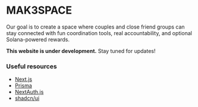 # MAK3SPACE 

Our goal is to create a space where couples and close friend groups can stay connected with fun coordination tools, real accountability, and optional Solana-powered rewards.

<span class="text-gray-500">**This website is under development.** Stay tuned for updates!</span>

### Useful resources

- [Next.js](https://nextjs.org/)
- [Prisma](https://www.prisma.io/)
- [NextAuth.js](https://next-auth.js.org/)
- [shadcn/ui](https://ui.shadcn.com/)